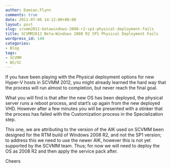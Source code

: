 ```yaml
---
author: Damian.Flynn
comments: true
date: 2011-07-06 14:12:00+00:00
layout: post
slug: scvmm2012-betawindows-2008-r2-sp1-physical-deployment-fails
title: SCVMM2012 Beta–Windows 2008 R2 SP1 Physical Deployment Fails
wordpress_id: 149
categories:
- Blog
tags:
- SCVMM
- WS/SC
---
```


If you have been playing with the Physical deployment options for new Hyper-V hosts in SCVMM 2012, you might already learned the hard way that the process will run almost to completion, but never reach the final goal.

What you will find is that after the new OS has been deployed, the physical server runs a reboot process, and start’s up again from the new deployed VHD. However after a few minutes you will be presented with a stinker that the process has failed with the Customization process in the Specialization step.

This one, we are attributing to the version of the AIK used on SCVMM been designed for the RTM build of Windows 2008 R2, and not the SP1 version; to address this we need to use the newer AIK, however this is not yet supported by the SCVMM team. Thus; for now we will need to deploy the OS as 2008 R2 and then apply the service pack after.

Cheers
